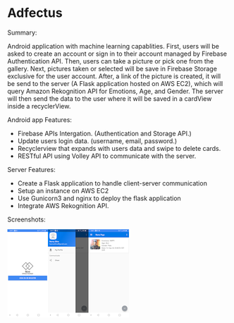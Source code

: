 # Adfectus

Summary:

Android application with machine learning capablities.
First, users will be asked to create an account or sign in to their account managed by Firebase Authentication API.
Then, users can take a picture or pick one from the gallery.
Next, pictures taken or selected will be save in Firebase Storage exclusive for the user account.
After, a link of the picture is created, it will be send to the server (A Flask application hosted on AWS EC2),
which will query Amazon Rekognition API for Emotions, Age, and Gender.
The server will then send the data to the user where it will be saved in a cardView inside a recyclerView.

Android app Features:
* Firebase APIs Intergation. (Authentication and Storage API.)
* Update users login data. (username, email, password.)
* Recyclerview that expands with users data and swipe to delete cards.
* RESTful API using Volley API to communicate with the server.

Server Features:
* Create a Flask application to handle client-server communication
* Setup an instance on AWS EC2
* Use Gunicorn3 and nginx to deploy the flask application
* Integrate AWS Rekognition API.

Screenshots:


![GitHub Logo](/main.png)![GitHub Logo](/drawer.png)![GitHub Logo](/homepage.png)
